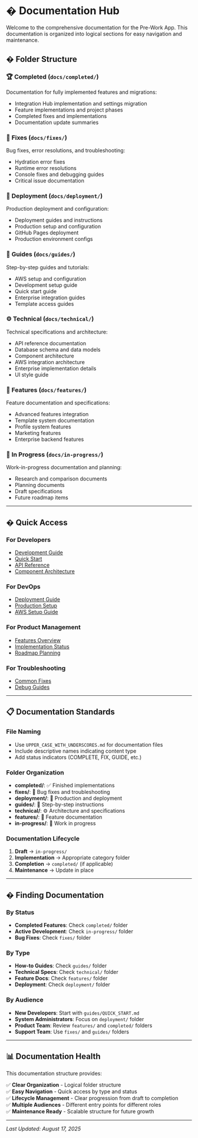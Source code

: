 # � Documentation Hub

Welcome to the comprehensive documentation for the Pre-Work App. This documentation is organized into logical sections for easy navigation and maintenance.

## � Folder Structure

### 🏆 **Completed** (`docs/completed/`)
Documentation for fully implemented features and migrations:
- Integration Hub implementation and settings migration
- Feature implementations and project phases
- Completed fixes and implementations
- Documentation update summaries

### 🔧 **Fixes** (`docs/fixes/`)
Bug fixes, error resolutions, and troubleshooting:
- Hydration error fixes
- Runtime error resolutions
- Console fixes and debugging guides
- Critical issue documentation

### 🚀 **Deployment** (`docs/deployment/`)
Production deployment and configuration:
- Deployment guides and instructions
- Production setup and configuration
- GitHub Pages deployment
- Production environment configs

### 📖 **Guides** (`docs/guides/`)
Step-by-step guides and tutorials:
- AWS setup and configuration
- Development setup guide
- Quick start guide
- Enterprise integration guides
- Template access guides

### ⚙️ **Technical** (`docs/technical/`)
Technical specifications and architecture:
- API reference documentation
- Database schema and data models
- Component architecture
- AWS integration architecture
- Enterprise implementation details
- UI style guide

### 🎯 **Features** (`docs/features/`)
Feature documentation and specifications:
- Advanced features integration
- Template system documentation
- Profile system features
- Marketing features
- Enterprise backend features

### 🔄 **In Progress** (`docs/in-progress/`)
Work-in-progress documentation and planning:
- Research and comparison documents
- Planning documents
- Draft specifications
- Future roadmap items

---

## �️ Quick Access

### For Developers
- [Development Guide](guides/DEVELOPMENT_GUIDE.md)
- [Quick Start](guides/QUICK_START.md)
- [API Reference](technical/API_REFERENCE.md)
- [Component Architecture](technical/COMPONENTS.md)

### For DevOps
- [Deployment Guide](deployment/DEPLOYMENT_GUIDE.md)
- [Production Setup](deployment/PRODUCTION_SETUP.md)
- [AWS Setup Guide](guides/AWS_SETUP_GUIDE.md)

### For Product Management
- [Features Overview](features/)
- [Implementation Status](completed/)
- [Roadmap Planning](in-progress/)

### For Troubleshooting
- [Common Fixes](fixes/)
- [Debug Guides](technical/)

---

## 📋 Documentation Standards

### File Naming
- Use `UPPER_CASE_WITH_UNDERSCORES.md` for documentation files
- Include descriptive names indicating content type
- Add status indicators (COMPLETE, FIX, GUIDE, etc.)

### Folder Organization
- **completed/**: ✅ Finished implementations
- **fixes/**: 🔧 Bug fixes and troubleshooting
- **deployment/**: 🚀 Production and deployment
- **guides/**: 📖 Step-by-step instructions
- **technical/**: ⚙️ Architecture and specifications
- **features/**: 🎯 Feature documentation
- **in-progress/**: 🔄 Work in progress

### Documentation Lifecycle
1. **Draft** → `in-progress/`
2. **Implementation** → Appropriate category folder
3. **Completion** → `completed/` (if applicable)
4. **Maintenance** → Update in place

---

## � Finding Documentation

### By Status
- **Completed Features**: Check `completed/` folder
- **Active Development**: Check `in-progress/` folder
- **Bug Fixes**: Check `fixes/` folder

### By Type
- **How-to Guides**: Check `guides/` folder
- **Technical Specs**: Check `technical/` folder
- **Feature Docs**: Check `features/` folder
- **Deployment**: Check `deployment/` folder

### By Audience
- **New Developers**: Start with `guides/QUICK_START.md`
- **System Administrators**: Focus on `deployment/` folder
- **Product Team**: Review `features/` and `completed/` folders
- **Support Team**: Use `fixes/` and `guides/` folders

---

## 📊 Documentation Health

This documentation structure provides:

✅ **Clear Organization** - Logical folder structure  
✅ **Easy Navigation** - Quick access by type and status  
✅ **Lifecycle Management** - Clear progression from draft to completion  
✅ **Multiple Audiences** - Different entry points for different roles  
✅ **Maintenance Ready** - Scalable structure for future growth  

---

*Last Updated: August 17, 2025*
